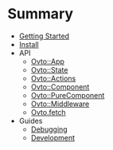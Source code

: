 # Summary

- [Getting Started](guides/tutorial.md)
- [Install](guides/install.md)
- API
  - [Ovto::App](api/app.md)
  - [Ovto::State](api/state.md)
  - [Ovto::Actions](api/actions.md)
  - [Ovto::Component](api/component.md)
  - [Ovto::PureComponent](api/pure_component.md)
  - [Ovto::Middleware](api/middleware.md)
  - [Ovto.fetch](api/fetch.md)
- Guides
  - [Debugging](guides/debugging.md)
  - [Development](guides/development.md)
